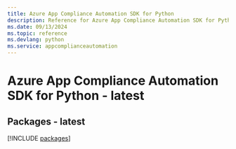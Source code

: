 ```yaml
---
title: Azure App Compliance Automation SDK for Python
description: Reference for Azure App Compliance Automation SDK for Python
ms.date: 09/13/2024
ms.topic: reference
ms.devlang: python
ms.service: appcomplianceautomation
---
```

# Azure App Compliance Automation SDK for Python - latest
## Packages - latest
[!INCLUDE [packages](app-compliance-automation-index.md)]